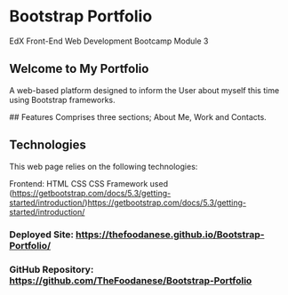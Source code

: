 # Bootstrap Portfolio
EdX Front-End Web Development Bootcamp Module 3


## Welcome to My Portfolio
A web-based platform designed to inform the User about myself this time using Bootstrap frameworks.

## Features
Comprises three sections; About Me, Work and Contacts.

## Technologies
This web page relies on the following technologies:

Frontend: 
HTML 
CSS 
CSS Framework used (https://getbootstrap.com/docs/5.3/getting-started/introduction/)https://getbootstrap.com/docs/5.3/getting-started/introduction/




### Deployed Site: https://thefoodanese.github.io/Bootstrap-Portfolio/

### GitHub Repository: https://github.com/TheFoodanese/Bootstrap-Portfolio

